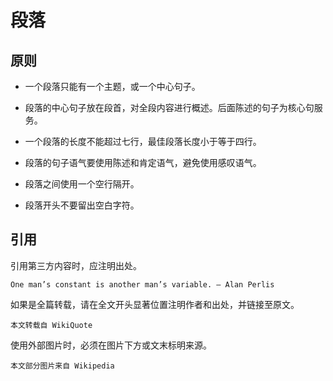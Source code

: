# 段落

## 原则

- 一个段落只能有一个主题，或一个中心句子。

- 段落的中心句子放在段首，对全段内容进行概述。后面陈述的句子为核心句服务。

- 一个段落的长度不能超过七行，最佳段落长度小于等于四行。

- 段落的句子语气要使用陈述和肯定语气，避免使用感叹语气。

- 段落之间使用一个空行隔开。

- 段落开头不要留出空白字符。

## 引用

引用第三方内容时，应注明出处。

``` description
One man’s constant is another man’s variable. — Alan Perlis
```

如果是全篇转载，请在全文开头显著位置注明作者和出处，并链接至原文。

``` description
本文转载自 WikiQuote
```

使用外部图片时，必须在图片下方或文末标明来源。

``` description
本文部分图片来自 Wikipedia
```
